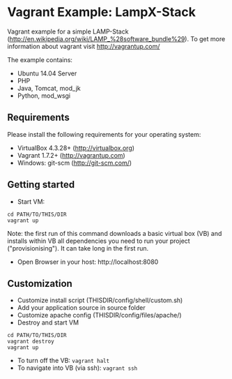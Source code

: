 # Vagrant Example: LampX-Stack

Vagrant example for a simple LAMP-Stack (http://en.wikipedia.org/wiki/LAMP_%28software_bundle%29).
To get more information about vagrant visit http://vagrantup.com/

The example contains:
 * Ubuntu 14.04 Server
 * PHP
 * Java, Tomcat, mod_jk
 * Python, mod_wsgi

## Requirements 

Please install the following requirements for your operating system:
 * VirtualBox 4.3.28+  (http://virtualbox.org) 
 * Vagrant 1.7.2+ (http://vagrantup.com) 
 * Windows: git-scm (http://git-scm.com/)

## Getting started
 * Start VM: 
```
cd PATH/TO/THIS/DIR
vagrant up
```
   Note: the first run of this command downloads a basic virtual box (VB) and installs within VB all dependencies you need to run your project ("provisionising"). It can take long in the first run.
 * Open Browser in your host: http://localhost:8080

## Customization
 * Customize install script (THISDIR/config/shell/custom.sh)
 * Add your application source in source folder 
 * Customize apache config (THISDIR/config/files/apache/)
 * Destroy and start VM
```
cd PATH/TO/THIS/DIR
vagrant destroy
vagrant up
```
 - To turn off the VB: ```vagrant halt```
 - To navigate into VB (via ssh): ```vagrant ssh```


